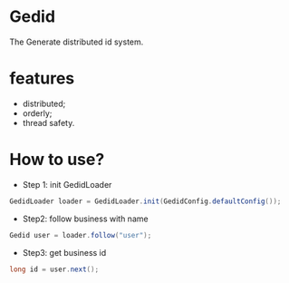 # Gedid 
The Generate distributed id system.

# features

- distributed;
- orderly;
- thread safety.

# How to use?

- Step 1: init GedidLoader

```java
GedidLoader loader = GedidLoader.init(GedidConfig.defaultConfig());
```

- Step2: follow business with name

```java
Gedid user = loader.follow("user");
```

- Step3: get business id

```java
long id = user.next();
```